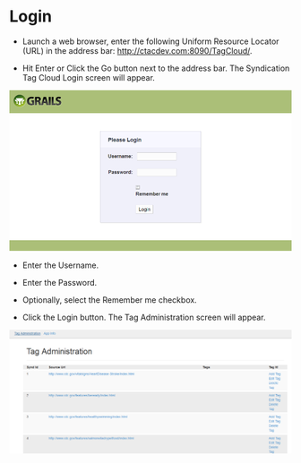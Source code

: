 # Login

+ Launch a web browser, enter the following Uniform Resource Locator (URL) in the address bar:  http://ctacdev.com:8090/TagCloud/.

+ Hit Enter or Click the Go button next to the address bar.  The Syndication Tag Cloud Login screen will appear.

![Login Screen.png](images/Login_Screen.png) 

+ Enter the Username.

+ Enter the Password.

+ Optionally, select the Remember me checkbox.

+ Click the Login button.  The Tag Administration screen will appear.
 
![Tag Administration Screen.png](images/Tag_Administration_Screen.png)

